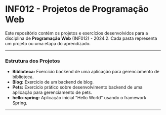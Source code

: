 # INF012 - Projetos de Programação Web

Este repositório contém os projetos e exercícios desenvolvidos para a disciplina de **Programação Web** (INF012) - 2024.2. Cada pasta representa um projeto ou uma etapa do aprendizado.

---
### Estrutura dos Projetos

- **Biblioteca:** Exercício backend de uma aplicação para gerenciamento de biblioteca.
- **Blog:** Exercício de um backend de blog.
- **Pets:** Exercício prático sobre desenvolvimento backend de uma aplicação para gerenciamento de pets.
- **hello-spring:** Aplicação inicial "Hello World" usando o framework Spring.
---
